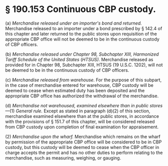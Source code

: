 # § 190.153   Continuous CBP custody.

(a) *Merchandise released under an importer's bond and returned.* Merchandise released to an importer under a bond prescribed by § 142.4 of this chapter and later returned to the public stores upon requisition of the appropriate CBP office will not be deemed to be in the continuous custody of CBP officers.


(b) *Merchandise released under Chapter 98, Subchapter XIII, Harmonized Tariff Schedule of the United States* (*HTSUS).* Merchandise released as provided for in Chapter 98, Subchapter XIII, HTSUS (19 U.S.C. 1202), will not be deemed to be in the continuous custody of CBP officers.


(c) *Merchandise released from warehouse.* For the purpose of this subpart, in the case of merchandise entered for warehouse, CBP custody will be deemed to cease when estimated duty has been deposited and the appropriate CBP office has authorized the withdrawal of the merchandise.


(d) *Merchandise not warehoused, examined elsewhere than in public stores*—(1) *General rule.* Except as stated in paragraph (d)(2) of this section, merchandise examined elsewhere than at the public stores, in accordance with the provisions of § 151.7 of this chapter, will be considered released from CBP custody upon completion of final examination for appraisement.


(2) *Merchandise upon the wharf.* Merchandise which remains on the wharf by permission of the appropriate CBP office will be considered to be in CBP custody, but this custody will be deemed to cease when the CBP officer in charge accepts the permit and has no other duties to perform relating to the merchandise, such as measuring, weighing, or gauging.




